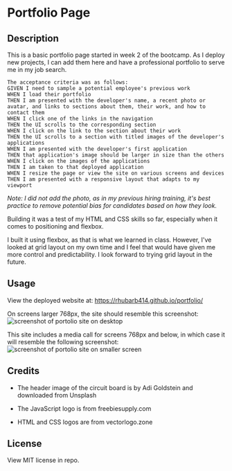 # Portfolio Page

## Description

This is a basic portfolio page started in week 2 of the bootcamp. As I deploy new projects, I can add them here and have a professional portfolio to serve me in my job search.

```
The acceptance criteria was as follows:
GIVEN I need to sample a potential employee's previous work
WHEN I load their portfolio
THEN I am presented with the developer's name, a recent photo or avatar, and links to sections about them, their work, and how to contact them
WHEN I click one of the links in the navigation
THEN the UI scrolls to the corresponding section
WHEN I click on the link to the section about their work
THEN the UI scrolls to a section with titled images of the developer's applications
WHEN I am presented with the developer's first application
THEN that application's image should be larger in size than the others
WHEN I click on the images of the applications
THEN I am taken to that deployed application
WHEN I resize the page or view the site on various screens and devices
THEN I am presented with a responsive layout that adapts to my viewport
```

_Note: I did not add the photo, as in my previous hiring training, it's best practice to remove potential bias for candidates based on how they look._

Building it was a test of my HTML and CSS skills so far, especially when it comes to positioning and flexbox.

I built it using flexbox, as that is what we learned in class. However, I've looked at grid layout on my own time and I feel that would have given me more control and predictability. I look forward to trying grid layout in the future.

## Usage

View the deployed website at: https://rhubarb414.github.io/portfolio/

On screens larger 768px, the site should resemble this screenshot:
![screenshot of portolio site on desktop](./assets/images/page-full.png)

This site includes a media call for screens 768px and below, in which case it will resemble the following screenshot:
![screenshot of portolio site on smaller screen](./assets/images/page-small.png)

## Credits

- The header image of the circuit board is by Adi Goldstein and downloaded from Unsplash

- The JavaScript logo is from freebiesupply.com

- HTML and CSS logos are from vectorlogo.zone

## License

View MIT license in repo.
